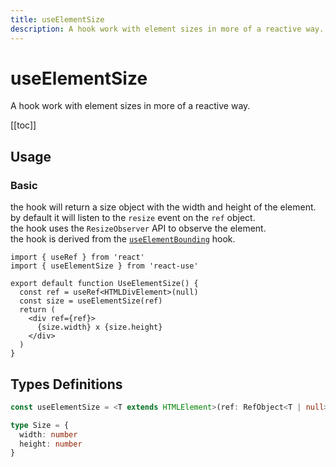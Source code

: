 ```yaml
---
title: useElementSize
description: A hook work with element sizes in more of a reactive way.
---
```


# useElementSize

A hook work with element sizes in more of a reactive way.

[[toc]]

## Usage

### Basic

the hook will return a size object with the width and height of the element.
<br />
by default it will listen to the `resize` event on the `ref` object.
<br />
the hook uses the `ResizeObserver` API to observe the element.
<br />
the hook is derived from the [`useElementBounding`](/hooks/use-element-bounding/) hook.

```tsx
import { useRef } from 'react'
import { useElementSize } from 'react-use'

export default function UseElementSize() {
  const ref = useRef<HTMLDivElement>(null)
  const size = useElementSize(ref)
  return (
    <div ref={ref}>
      {size.width} x {size.height}
    </div>
  )
}
```

<div>
<div ref="demo"></div>
</div>

## Types Definitions

```ts
const useElementSize = <T extends HTMLElement>(ref: RefObject<T | null>): Size

type Size = {
  width: number
  height: number
}
```

<script setup>
import { createElement } from 'react'
import { createRoot } from 'react-dom/client'
import { ref, onMounted } from 'vue'
import UseElementSize from './use-element-size.tsx'

const demo = ref()

onMounted(() => {
  const root = createRoot(demo.value)
  root.render(createElement(UseElementSize, {}, null))
})

</script>
